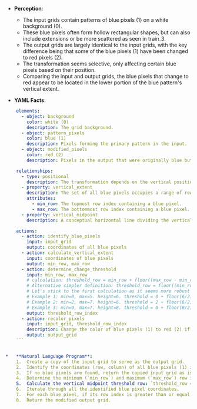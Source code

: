 *   **Perception**:
    *   The input grids contain patterns of blue pixels (1) on a white background (0).
    *   These blue pixels often form hollow rectangular shapes, but can also include extensions or be more scattered as seen in train\_3.
    *   The output grids are largely identical to the input grids, with the key difference being that some of the blue pixels (1) have been changed to red pixels (2).
    *   The transformation seems selective, only affecting certain blue pixels based on their position.
    *   Comparing the input and output grids, the blue pixels that change to red appear to be located in the lower portion of the blue pattern's vertical extent.

*   **YAML Facts**:
    
```yaml
    elements:
      - object: background
        color: white (0)
        description: The grid background.
      - object: pattern_pixels
        color: blue (1)
        description: Pixels forming the primary pattern in the input.
      - object: modified_pixels
        color: red (2)
        description: Pixels in the output that were originally blue but changed color.

    relationships:
      - type: positional
        description: The transformation depends on the vertical position of blue pixels.
      - property: vertical_extent
        description: The set of all blue pixels occupies a range of rows.
        attributes:
          - min_row: The topmost row index containing a blue pixel.
          - max_row: The bottommost row index containing a blue pixel.
      - property: vertical_midpoint
        description: A conceptual horizontal line dividing the vertical extent of the blue pixels.

    actions:
      - action: identify_blue_pixels
        input: input_grid
        output: coordinates of all blue pixels
      - action: calculate_vertical_extent
        input: coordinates of blue pixels
        output: min_row, max_row
      - action: determine_change_threshold
        input: min_row, max_row
        # calculation: threshold_row = min_row + floor((max_row - min_row + 1) / 2)
        # Alternative simpler definition: threshold_row = floor((min_row + max_row) / 2) + 1 if considering rows >= threshold
        # Let's stick to the first calculation as it seems more robust for even/odd heights.
        # Example 1: min=0, max=5. height=6. threshold = 0 + floor(6/2) = 3. Rows >= 3 change.
        # Example 2: min=2, max=7. height=6. threshold = 2 + floor(6/2) = 5. Rows >= 5 change.
        # Example 3: min=0, max=7. height=8. threshold = 0 + floor(8/2) = 4. Rows >= 4 change.
        output: threshold_row_index
      - action: recolor_pixels
        input: input_grid, threshold_row_index
        description: Change the color of blue pixels (1) to red (2) if their row index is greater than or equal to the threshold_row_index.
        output: output_grid
    ```


*   **Natural Language Program**:
    1.  Create a copy of the input grid to serve as the output grid.
    2.  Identify the coordinates (row, column) of all blue pixels (1) in the input grid.
    3.  If no blue pixels are found, return the copied input grid as is.
    4.  Determine the minimum (`min_row`) and maximum (`max_row`) row indices among all identified blue pixels.
    5.  Calculate the vertical midpoint threshold row: `threshold_row = min_row + floor((max_row - min_row + 1) / 2)`.
    6.  Iterate through all the identified blue pixel coordinates.
    7.  For each blue pixel, if its row index is greater than or equal to `threshold_row`, change the color of the corresponding pixel in the output grid to red (2).
    8.  Return the modified output grid.